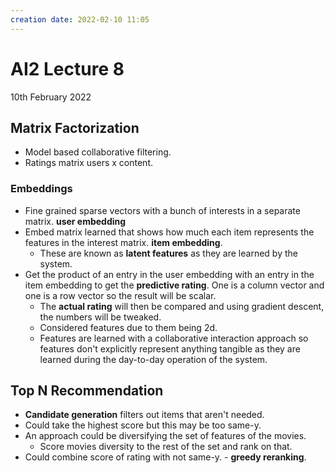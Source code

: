 ```yaml
---
creation date: 2022-02-10 11:05
---
```

#  AI2 Lecture 8
10th February 2022

## Matrix Factorization
- Model based collaborative filtering.
- Ratings matrix users x content.
### Embeddings
- Fine grained sparse vectors with a bunch of interests in a separate matrix. **user embedding**
- Embed matrix learned that shows how much each item represents the features in the interest matrix. **item embedding**.
	- These are known as **latent features** as they are learned by the system.
- Get the product of an entry in the user embedding with an entry in the item embedding to get the **predictive rating**. One is a column vector and one is a row vector so the result will be scalar.
	-  The **actual rating** will then be compared and using gradient descent, the numbers will be tweaked.
	- Considered features due to them being 2d.
	- Features are learned with a collaborative interaction approach so features don't explicitly represent anything tangible as they are learned during the day-to-day operation of the system.
## Top N Recommendation
- **Candidate generation** filters out items that aren't needed.
- Could take the highest score but this may be too same-y.
- An approach could be diversifying the set of features of the movies.
	- Score movies diversity to the rest of the set and rank on that.
- Could combine score of rating with not same-y. - **greedy reranking**.
